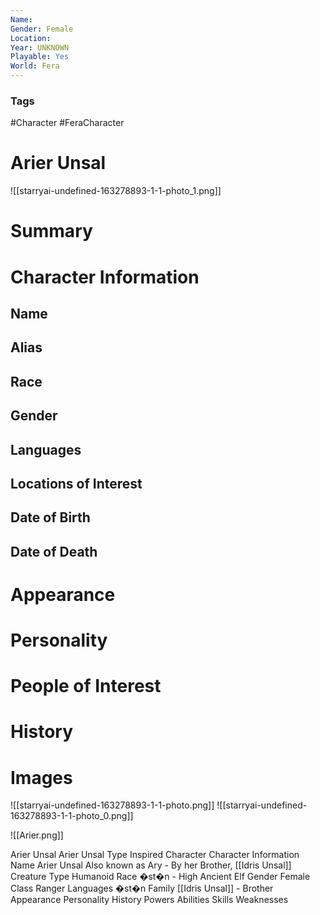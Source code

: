 ```yaml
---
Name: 
Gender: Female
Location: 
Year: UNKNOWN
Playable: Yes
World: Fera
---
```


### Tags
#Character #FeraCharacter 

# Arier Unsal
![[starryai-undefined-163278893-1-1-photo_1.png]]

# Summary


# Character Information

## Name

## Alias

## Race

## Gender

## Languages

## Locations of Interest

## Date of Birth

## Date of Death

# Appearance

# Personality

# People of Interest

# History

# Images
![[starryai-undefined-163278893-1-1-photo.png]]
![[starryai-undefined-163278893-1-1-photo_0.png]]

![[Arier.png]]


Arier Unsal  Arier Unsal 
Type 
Inspired Character 
Character Information 
Name 
Arier Unsal 
Also known as 
Ary - By her Brother, [[Idris Unsal]]
Creature Type 
Humanoid 
Race 
�st�n - High Ancient Elf 
Gender 
Female 
Class 
Ranger 
Languages 
�st�n 
Family 
[[Idris Unsal]] - Brother 
Appearance
Personality
History
Powers
Abilities
Skills
Weaknesses
